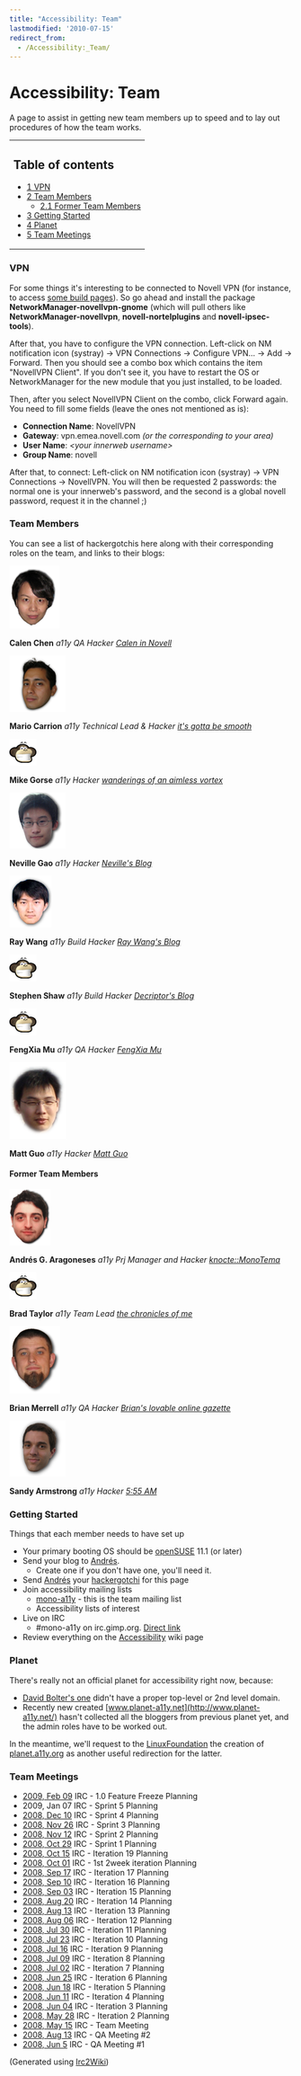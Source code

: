 ```yaml
---
title: "Accessibility: Team"
lastmodified: '2010-07-15'
redirect_from:
  - /Accessibility:_Team/
---
```


Accessibility: Team
===================

A page to assist in getting new team members up to speed and to lay out procedures of how the team works.

<table>
<col width="100%" />
<tbody>
<tr class="odd">
<td align="left"><h2>Table of contents</h2>
<ul>
<li><a href="#vpn">1 VPN</a></li>
<li><a href="#team-members">2 Team Members</a>
<ul>
<li><a href="#former-team-members">2.1 Former Team Members</a></li>
</ul></li>
<li><a href="#getting-started">3 Getting Started</a></li>
<li><a href="#planet">4 Planet</a></li>
<li><a href="#team-meetings">5 Team Meetings</a></li>
</ul></td>
</tr>
</tbody>
</table>

### VPN

For some things it's interesting to be connected to Novell VPN (for instance, to access [some build pages](http://build1.sled.lab.novell.com/uia/)). So go ahead and install the package **NetworkManager-novellvpn-gnome** (which will pull others like **NetworkManager-novellvpn**, **novell-nortelplugins** and **novell-ipsec-tools**).

After that, you have to configure the VPN connection. Left-click on NM notification icon (systray) -\> VPN Connections -\> Configure VPN... -\> Add -\> Forward. Then you should see a combo box which contains the item "NovellVPN Client". If you don't see it, you have to restart the OS or NetworkManager for the new module that you just installed, to be loaded.

Then, after you select NovellVPN Client on the combo, click Forward again. You need to fill some fields (leave the ones not mentioned as is):

-   **Connection Name**: NovellVPN
-   **Gateway**: vpn.emea.novell.com *(or the corresponding to your area)*
-   **User Name**: *\<your innerweb username\>*
-   **Group Name**: novell

After that, to connect: Left-click on NM notification icon (systray) -\> VPN Connections -\> NovellVPN. You will then be requested 2 passwords: the normal one is your innerweb's password, and the second is a global novell password, request it in the channel ;)

### Team Members

You can see a list of hackergotchis here along with their corresponding roles on the team, and links to their blogs:

[![Calen.png](/archived/images/5/59/Calen.png)](/archived/images/5/59/Calen.png)

**Calen Chen**
*a11y QA Hacker*
*[Calen in Novell](http://calen-innovell.blogspot.com)*

[![Hackergotchi-mario.png](/archived/images/b/b5/Hackergotchi-mario.png)](/archived/images/b/b5/Hackergotchi-mario.png)

**Mario Carrion**
*a11y Technical Lead & Hacker*
*[it's gotta be smooth](http://blog.carrion.ws/)*

[![None.png](/archived/images/e/e3/None.png)](/archived/images/e/e3/None.png)

**Mike Gorse**
*a11y Hacker*
*[wanderings of an aimless vortex](http://lightvortex.livejournal.com)*

[![Ngao.png](/archived/images/e/e9/Ngao.png)](/archived/images/e/e9/Ngao.png)

**Neville Gao**
*a11y Hacker*
*[Neville's Blog](http://figod.blogspot.com/)*

[![Ray.png](/archived/images/3/34/Ray.png)](/archived/images/3/34/Ray.png)

**Ray Wang**
*a11y Build Hacker*
*[Ray Wang's Blog](http://gnuray.blogspot.com)*

[![None.png](/archived/images/e/e3/None.png)](/archived/images/e/e3/None.png)

**Stephen Shaw**
*a11y Build Hacker*
*[Decriptor's Blog](http://www.decriptor.com)*

[![None.png](/archived/images/e/e3/None.png)](/archived/images/e/e3/None.png)

**FengXia Mu**
*a11y QA Hacker*
*[FengXia Mu](http://fengxiamu.spaces.live.com/)*

[![Matt.png](/archived/images/0/0a/Matt.png)](/archived/images/0/0a/Matt.png)

**Matt Guo**
*a11y Hacker*
*[Matt Guo](http://blog.mattguo.com)*

#### Former Team Members

[![Knocte.png](/archived/images/5/54/Knocte.png)](/archived/images/5/54/Knocte.png)

**Andrés G. Aragoneses**
*a11y Prj Manager and Hacker*
*[knocte::MonoTema](http://knocte.blogspot.com)*

[![None.png](/archived/images/e/e3/None.png)](/archived/images/e/e3/None.png)

**Brad Taylor**
*a11y Team Lead*
*[the chronicles of me](http://brad.getcoded.net)*

[![Bgmerrell0.png](/archived/images/1/17/Bgmerrell0.png)](/archived/images/1/17/Bgmerrell0.png)

**Brian Merrell**
*a11y QA Hacker*
*[Brian's lovable online gazette](http://bgmerrell.blogspot.com)*

[![Sandy.png](/archived/images/4/4e/Sandy.png)](/archived/images/4/4e/Sandy.png)

**Sandy Armstrong**
*a11y Hacker*
*[5:55 AM](http://automorphic.blogspot.com)*

### Getting Started

Things that each member needs to have set up

-   Your primary booting OS should be [openSUSE](http://www.opensuse.org) 11.1 (or later)
-   Send your blog to [Andrés](mailto:aaragoneses@novell.com).
    -   Create one if you don't have one, you'll need it.
-   Send [Andrés](mailto:aaragoneses@novell.com) your [hackergotchi](http://en.wikipedia.org/wiki/Hackergotchi) for this page
-   Join accessibility mailing lists
    -   [mono-a11y](http://forge.novell.com/mailman/listinfo/mono-a11y) - this is the team mailing list
    -   Accessibility lists of interest
-   Live on IRC
    -   \#mono-a11y on irc.gimp.org. [Direct link](irc://irc.gnome.org/mono-a11y)
-   Review everything on the [Accessibility](/Accessibility) wiki page

### Planet

There's really not an official planet for accessibility right now, because:

-   [David Bolter's one](http://aplanet.atrc.utoronto.ca/) didn't have a proper top-level or 2nd level domain.
-   Recently new created [www.planet-a11y.net](http://www.planet-a11y.net/) hasn't collected all the bloggers from previous planet yet, and the admin roles have to be worked out.

In the meantime, we'll request to the [LinuxFoundation](http://www.linuxfoundation.org) the creation of [planet.a11y.org](http://planet.a11y.org) as another useful redirection for the latter.

### Team Meetings

-   [2009, Feb 09](/Accessibility:_Team_Meetings_2009_Feb_09 "Accessibility: Team Meetings 2009 Feb 09") IRC - 1.0 Feature Freeze Planning
-   2009, Jan 07 IRC - Sprint 5 Planning
-   [2008, Dec 10](/Accessibility:_Team_Meetings_2008_Dec_10 "Accessibility: Team Meetings 2008 Dec 10") IRC - Sprint 4 Planning
-   [2008, Nov 26](/Accessibility:_Team_Meetings_2008_Nov_26 "Accessibility: Team Meetings 2008 Nov 26") IRC - Sprint 3 Planning
-   [2008, Nov 12](/Accessibility:_Team_Meetings_2008_Nov_12 "Accessibility: Team Meetings 2008 Nov 12") IRC - Sprint 2 Planning
-   [2008, Oct 29](/Accessibility:_Team_Meetings_2008_Oct_29 "Accessibility: Team Meetings 2008 Oct 29") IRC - Sprint 1 Planning
-   [2008, Oct 15](/Accessibility:_Team_Meetings_2008_Oct_15 "Accessibility: Team Meetings 2008 Oct 15") IRC - Iteration 19 Planning
-   [2008, Oct 01](/Accessibility:_Team_Meetings_2008_Oct_01 "Accessibility: Team Meetings 2008 Oct 01") IRC - 1st 2week iteration Planning
-   [2008, Sep 17](/Accessibility:_Team_Meetings_2008_Sep_17 "Accessibility: Team Meetings 2008 Sep 17") IRC - Iteration 17 Planning
-   [2008, Sep 10](/Accessibility:_Team_Meetings_2008_Sep_10 "Accessibility: Team Meetings 2008 Sep 10") IRC - Iteration 16 Planning
-   [2008, Sep 03](/Accessibility:_Team_Meetings_2008_Sep_03 "Accessibility: Team Meetings 2008 Sep 03") IRC - Iteration 15 Planning
-   [2008, Aug 20](/Accessibility:_Team_Meetings_2008_Aug_20 "Accessibility: Team Meetings 2008 Aug 20") IRC - Iteration 14 Planning
-   [2008, Aug 13](/Accessibility:_Team_Meetings_2008_Aug_13 "Accessibility: Team Meetings 2008 Aug 13") IRC - Iteration 13 Planning
-   [2008, Aug 06](/Accessibility:_Team_Meetings_2008_Aug_06 "Accessibility: Team Meetings 2008 Aug 06") IRC - Iteration 12 Planning
-   [2008, Jul 30](/Accessibility:_Team_Meetings_2008_Jul_30 "Accessibility: Team Meetings 2008 Jul 30") IRC - Iteration 11 Planning
-   [2008, Jul 23](/Accessibility:_Team_Meetings_2008_Jul_23 "Accessibility: Team Meetings 2008 Jul 23") IRC - Iteration 10 Planning
-   [2008, Jul 16](/Accessibility:_Team_Meetings_2008_Jul_16 "Accessibility: Team Meetings 2008 Jul 16") IRC - Iteration 9 Planning
-   [2008, Jul 09](/Accessibility:_Team_Meetings_2008_Jul_09 "Accessibility: Team Meetings 2008 Jul 09") IRC - Iteration 8 Planning
-   [2008, Jul 02](/Accessibility:_Team_Meetings_2008_Jul_02 "Accessibility: Team Meetings 2008 Jul 02") IRC - Iteration 7 Planning
-   [2008, Jun 25](/Accessibility:_Team_Meetings_2008_Jun_25 "Accessibility: Team Meetings 2008 Jun 25") IRC - Iteration 6 Planning
-   [2008, Jun 18](/Accessibility:_Team_Meetings_2008_Jun_18 "Accessibility: Team Meetings 2008 Jun 18") IRC - Iteration 5 Planning
-   [2008, Jun 11](/Accessibility:_Team_Meetings_2008_Jun_11 "Accessibility: Team Meetings 2008 Jun 11") IRC - Iteration 4 Planning
-   [2008, Jun 04](/Accessibility:_Team_Meetings_2008_Jun_04 "Accessibility: Team Meetings 2008 Jun 04") IRC - Iteration 3 Planning
-   [2008, May 28](/Accessibility:_Team_Meetings_2008_May_28 "Accessibility: Team Meetings 2008 May 28") IRC - Iteration 2 Planning
-   [2008, May 15](/Accessibility:_Team_Meetings_2008_May_15 "Accessibility: Team Meetings 2008 May 15") IRC - Team Meeting
-   [2008, Aug 13](/Accessibility:_QA_Meetings_2008_Aug_13 "Accessibility: QA Meetings 2008 Aug 13") IRC - QA Meeting \#2
-   [2008, Jun 5](/Accessibility:_QA_Meetings_2008_Jun_5 "Accessibility: QA Meetings 2008 Jun 5") IRC - QA Meeting \#1

(Generated using [Irc2Wiki](/Irc2Wiki "Irc2Wiki"))

